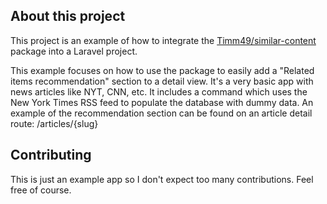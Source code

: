 ## About this project

This project is an example of how to integrate the [Timm49/similar-content](https://github.com/Timm49/similar-content) package into a Laravel project.

This example focuses on how to use the package to easily add a "Related items recommendation" section to a detail view.
It's a very basic app with news articles like NYT, CNN, etc.
It includes a command which uses the New York Times RSS feed to populate the database with dummy data.
An example of the recommendation section can be found on an article detail route: /articles/{slug}

## Contributing

This is just an example app so I don't expect too many contributions. Feel free of course.
